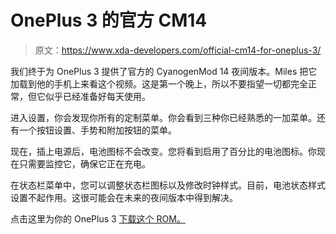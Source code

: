 # OnePlus 3 的官方 CM14

> 原文：<https://www.xda-developers.com/official-cm14-for-oneplus-3/>

我们终于为 OnePlus 3 提供了官方的 CyanogenMod 14 夜间版本。Miles 把它加载到他的手机上来看这个视频。这是第一个晚上，所以不要指望一切都完全正常，但它似乎已经准备好每天使用。

进入设置，你会发现你所有的定制菜单。你会看到三种你已经熟悉的一加菜单。还有一个按钮设置、手势和附加按钮的菜单。

现在，插上电源后，电池图标不会改变。您将看到启用了百分比的电池图标。你现在只需要监控它，确保它正在充电。

在状态栏菜单中，您可以调整状态栏图标以及修改时钟样式。目前，电池状态样式设置不起作用。这很可能会在未来的夜间版本中得到解决。

点击这里为你的 OnePlus 3 [下载这个 ROM。](http://bit.ly/2g5ZYHx)